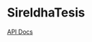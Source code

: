# SireldhaTesis

<a href="https://documenter.getpostman.com/view/249745/sireldha/6Z3srmn">API Docs</a>




